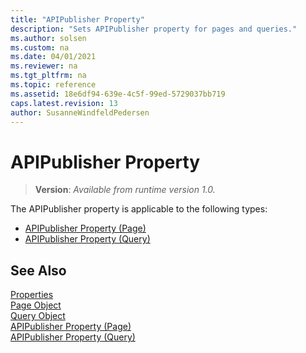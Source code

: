 ```yaml
---
title: "APIPublisher Property"
description: "Sets APIPublisher property for pages and queries."
ms.author: solsen
ms.custom: na
ms.date: 04/01/2021
ms.reviewer: na
ms.tgt_pltfrm: na
ms.topic: reference
ms.assetid: 18e6df94-639e-4c5f-99ed-5729037bb719
caps.latest.revision: 13
author: SusanneWindfeldPedersen
---
```

 
# APIPublisher Property 
> **Version**: _Available from runtime version 1.0._

The APIPublisher property is applicable to the following types: 
- [APIPublisher Property (Page)](devenv-APIPublisher-page-property.md)   
- [APIPublisher Property (Query)](devenv-APIPublisher-query-property.md)   


## See Also  
[Properties](devenv-properties.md)   
[Page Object](../devenv-page-object.md)   
[Query Object](../devenv-query-object.md)   
[APIPublisher Property (Page)](devenv-APIPublisher-page-property.md)  
[APIPublisher Property (Query)](devenv-APIPublisher-query-property.md) 